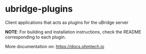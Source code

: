 # ubridge-plugins
Client applications that acts as plugins for the uBridge server

__NOTE__: For building and installation instructions, check the README corresponding to each plugin.

More documentation on: https://docs.ohmtech.io 